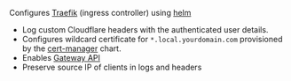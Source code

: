 Configures [Traefik](https://github.com/traefik/traefik) (ingress controller) using [helm](https://github.com/traefik/traefik-helm-chart/blob/master/traefik/values.yaml)
* Log custom Cloudflare headers with the authenticated user details.
* Configures wildcard certificate for `*.local.yourdomain.com` provisioned by the [cert-manager](https://cert-manager.io/) chart.
* Enables [Gateway API](https://gateway-api.sigs.k8s.io/)
* Preserve source IP of clients in logs and headers
